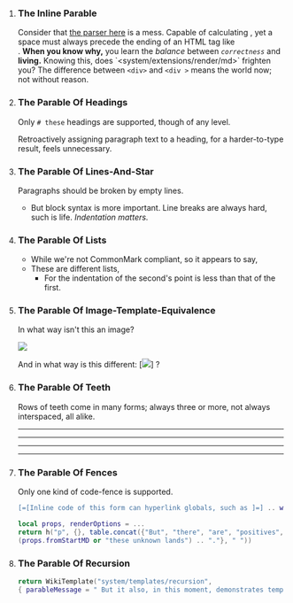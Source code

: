 1. ### The Inline Parable

	<!-- The Zeroth Parable: You cannot outrun your own shadow. -->

	Consider that [the parser here](system/extensions/render/md) is a mess.
	Capable of calculating <?lua 6 * 7 ?>,
		yet a space must always precede the ending of an HTML tag like <br />.
	__When you know why,__ you learn the _balance_ between *`correctness`* and **living.**
	Knowing this, does \`<system/extensions/render/md>\` frighten you?
	The difference between `<div>` and `<div >` means the world now; not without reason.

2. ### The Parable Of Headings

	Only `# these` headings are supported, though of any level.

	Retroactively assigning paragraph text to a heading,
	for a harder-to-type result, feels unnecessary.

3. ### The Parable Of Lines-And-Star

	Paragraphs should be broken by empty lines.
	* But block syntax is more important.
		Line breaks are always hard, such is life.
	*Indentation matters.*

4. ### The Parable Of Lists

	 * While we're not CommonMark compliant, so it appears to say,
	* These are different lists,
		* For the indentation of the second's point is less than that of the first.

5. ### The Parable Of Image-Template-Equivalence

	In what way isn't this an image?

	![](system/templates/recursion)

	And in what way is this different: \[![](system/templates/recursion)\] ?

6. ### The Parable Of Teeth

	Rows of teeth come in many forms; always three or more, not always interspaced, all alike.

	 - - -
	 * * *
	****
	  ****

7. ### The Parable Of Fences

	Only one kind of code-fence is supported.

	```lua
	[=[Inline code of this form can hyperlink globals, such as ]=] .. wikiDefaultExt .. "."
	```

	```t.lua
	local props, renderOptions = ...
	return h("p", {}, table.concat({"But", "there", "are", "positives", "in",
	(props.fromStartMD or "these unknown lands") .. "."}, " "))
	```

8. ### The Parable Of Recursion

	```t.lua
	return WikiTemplate("system/templates/recursion",
	{ parableMessage = " But it also, in this moment, demonstrates template invocation." })
	```
